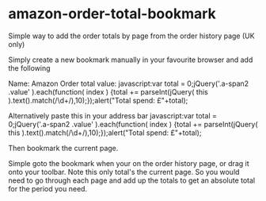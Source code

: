 # amazon-order-total-bookmark
Simple way to add the order totals by page from the order history page (UK only)

Simply create a new bookmark manually in your favourite browser and add the following

Name: Amazon Order total
value: javascript:var total = 0;jQuery('.a-span2 .value' ).each(function( index ) {total += parseInt(jQuery( this ).text().match(/\d+/),10);});alert("Total spend: £"+total);

Alternatively paste this in your address bar
javascript:var total = 0;jQuery('.a-span2 .value' ).each(function( index ) {total += parseInt(jQuery( this ).text().match(/\d+/),10);});alert("Total spend: £"+total);

Then bookmark the current page.

Simple goto the bookmark when your on the order history page, or drag it onto your toolbar. Note this only total's the current page. So you would need to go through each page and add up the totals to get an absolute total for the period you need.

